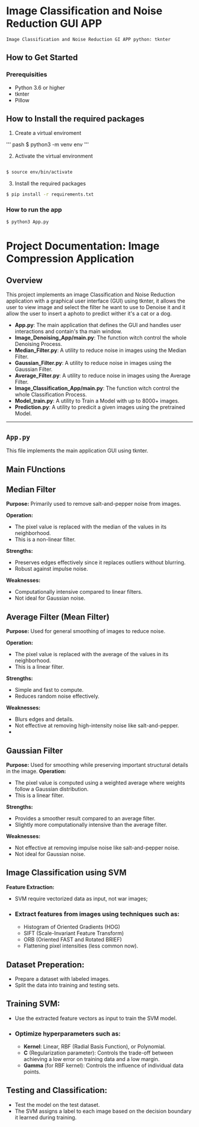 # Image Classification and Noise Reduction GUI APP
    Image Classification and Noise Reduction GI APP python: tknter

## How to Get Started 
### Prerequisities
- Python 3.6 or higher
- tknter
- Pillow
  
## How to Install the required packages

1. Create a virtual enviroment
   
''' pash
$ python3 -m venv env
'''

2. Activate the virtual environment

```bash

$ source env/bin/activate
```

3. Install the required packages

```bash
$ pip install -r requirements.txt
```

### How to run the app

```bash
$ python3 App.py
```


# Project Documentation: Image Compression Application

## Overview

This project implements an image Classification and Noise Reduction application with a graphical user interface (GUI) using tknter, it allows the user to view image and select the filter he want to use to Denoise it and it allow the user to insert a aphoto to predict wither it's a cat or a dog.

- **App.py**: The main application that defines the GUI and handles user interactions and contain's tha main window.
- **Image_Denoising_App/main.py**: The function witch control the whole Denoising Process.
- **Median_Filter.py**: A utility to reduce noise in images using the Median Filter.
- **Gaussian_Filter.py**: A utility to reduce noise in images using the Gaussian Filter.
- **Average_Filter.py**: A utility to reduce noise in images using the Average Filter.
- **Image_Classification_App/main.py**: The function witch control the whole Classification Process.
- **Model_train.py**: A utility to Train a Model with up to 8000+ images.
- **Prediction.py**: A utility to predicit a given images using the pretrained Model.
  
---

## `App.py`

This file implements the main application GUI using tknter.

## Main FUnctions

## **Median Filter**

**Purpose:** Primarily used to remove salt-and-pepper noise from images.

**Operation:**
- The pixel value is replaced with the median of the values in its neighborhood.
- This is a non-linear filter.

**Strengths:**
- Preserves edges effectively since it replaces outliers without blurring.
- Robust against impulse noise.

**Weaknesses:**
- Computationally intensive compared to linear filters.
- Not ideal for Gaussian noise.


## **Average Filter (Mean Filter)**

**Purpose:** Used for general smoothing of images to reduce noise.

**Operation:**
- The pixel value is replaced with the average of the values in its neighborhood.
- This is a linear filter.

**Strengths:**
- Simple and fast to compute.
- Reduces random noise effectively.

**Weaknesses:**
- Blurs edges and details.
- Not effective at removing high-intensity noise like salt-and-pepper.
- 
## **Gaussian Filter**

**Purpose:** Used for smoothing while preserving important structural details in the image.
**Operation:**
- The pixel value is computed using a weighted average where weights follow a Gaussian distribution.
- This is a linear filter.

**Strengths:**
- Provides a smoother result compared to an average filter.
- Slightly more computationally intensive than the average filter.

**Weaknesses:**
- Not effective at removing impulse noise like salt-and-pepper noise.
- Not ideal for Gaussian noise.

## **Image Classification using SVM**
**Feature Extraction:**
- SVM require vectorized data as input, not war images;
- ### **Extract features from images using techniques such as:**
  - Histogram of Oriented Gradients (HOG)
  - SIFT (Scale-Invariant Feature Transform)
  - ORB (Oriented FAST and Rotated BRIEF)
  - Flattening pixel intensities (less common now).
## **Dataset Preperation:**
- Prepare a dataset with labeled images.
- Split the data into training and testing sets.
## **Training SVM:**
- Use the extracted feature vectors as input to train the SVM model.
- ### **Optimize hyperparameters such as:**
  - **Kernel**: Linear, RBF (Radial Basis Function), or Polynomial.
  - **C** (Regularization parameter): Controls the trade-off between achieving a low error on training data and a low margin.
  - **Gamma** (for RBF kernel): Controls the influence of individual data points.

## **Testing and Classification:**
- Test the model on the test dataset.
- The SVM assigns a label to each image based on the decision boundary it learned during training.